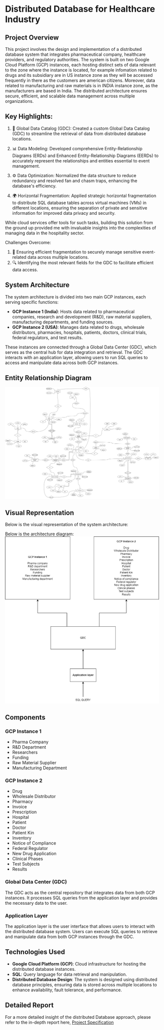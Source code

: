
# Distributed Database for Healthcare Industry

## Project Overview

This project involves the design and implementation of a distributed database system that integrates pharmaceutical company, healthcare providers, and regulatory authorities. The system is built on two Google Cloud Platform (GCP) instances, each hosting distinct sets of data relevant to the zone where the instance is located, for example infomation related to drugs and its subsidiary are in US instance zone as they will be accessed frequently in there as the customers are american citizens. Moreover, data related to manufacturing and raw materials is in INDIA instance zone, as the manufacturers are based in India. The distributed architecture ensures secure, efficient, and scalable data management across multiple organizations.

## Key Highlights:

1. 📂 Global Data Catalog (GDC): Created a custom Global Data Catalog (GDC) to streamline the retrieval of data from distributed database locations.

2. 📊 Data Modeling: Developed comprehensive Entity-Relationship Diagrams (ERDs) and Enhanced Entity-Relationship Diagrams (EERDs) to accurately represent the relationships and entities essential to event management.

3. ⚙️ Data Optimization: Normalized the data structure to reduce redundancy and resolved fan and chasm traps, enhancing the database's efficiency.

4. 🌍 Horizontal Fragmentation: Applied strategic horizontal fragmentation to distribute SQL database tables across virtual machines (VMs) in different locations, ensuring the separation of private and sensitive information for improved data privacy and security.


While cloud services offer tools for such tasks, building this solution from the ground up provided me with invaluable insights into the complexities of managing data in the hospitality sector.

Challenges Overcome:

1. 🔐 Ensuring efficient fragmentation to securely manage sensitive event-related data across multiple locations.
2. 🔍 Identifying the most relevant fields for the GDC to facilitate efficient data access.


## System Architecture

The system architecture is divided into two main GCP instances, each serving specific functions:

-   **GCP Instance 1 (India)**: Hosts data related to pharmaceutical companies, research and development (R&D), raw material suppliers, manufacturing departments, and funding sources.
-   **GCP Instance 2 (USA)**: Manages data related to drugs, wholesale distributors, pharmacies, hospitals, patients, doctors, clinical trials, federal regulators, and test results.

These instances are connected through a Global Data Center (GDC), which serves as the central hub for data integration and retrieval. The GDC interacts with an application layer, allowing users to run SQL queries to access and manipulate data across both GCP instances.

## Entity Relationship Diagram

![ER Diagram](./docs/ERD.jpeg)


## Visual Representation

Below is the visual representation of the system architecture:

Below is the architecture diagram:
![Distributed Database Architecture](./docs/Architecture_Diagram.jpg)

## Components

### GCP Instance 1

-   Pharma Company
-   R&D Department
-   Researchers
-   Funding
-   Raw Material Supplier
-   Manufacturing Department

### GCP Instance 2

-   Drug
-   Wholesale Distributor
-   Pharmacy
-   Invoice
-   Prescription
-   Hospital
-   Patient
-   Doctor
-   Patient Kin
-   Inventory
-   Notice of Compliance
-   Federal Regulator
-   New Drug Application
-   Clinical Phases
-   Test Subjects
-   Results

### Global Data Center (GDC)

The GDC acts as the central repository that integrates data from both GCP instances. It processes SQL queries from the application layer and provides the necessary data to the user.

### Application Layer

The application layer is the user interface that allows users to interact with the distributed database system. Users can execute SQL queries to retrieve and manipulate data from both GCP instances through the GDC.

## Technologies Used

-   **Google Cloud Platform (GCP)**: Cloud infrastructure for hosting the distributed database instances.
-   **SQL**: Query language for data retrieval and manipulation.
-   **Distributed Database Design**: The system is designed using distributed database principles, ensuring data is stored across multiple locations to enhance availability, fault tolerance, and performance.

## Detailed Report

For a more detailed insight of the distributed Database approach, please refer to the in-depth report here, [Project Specification](./docs/DDB_Final_report.pdf)

